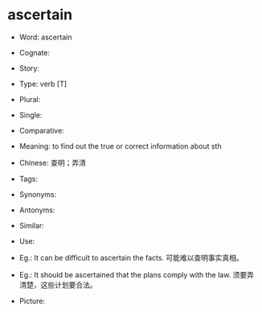 # ascertain

- Word: ascertain
- Cognate: 
- Story: 

- Type: verb [T]
- Plural: 
- Single: 
- Comparative: 
- Meaning: to find out the true or correct information about sth
- Chinese: 查明；弄清
- Tags: 
- Synonyms: 
- Antonyms: 
- Similar: 
- Use: 
- Eg.: It can be difficult to ascertain the facts. 可能难以查明事实真相。
- Eg.: It should be ascertained that the plans comply with the law. 须要弄清楚，这些计划要合法。
- Picture: 

